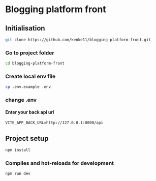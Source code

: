 # Blogging platform front

## Initialisation

```bash
git clone https://github.com/kenke11/blogging-platform-front.git
```

### Go to project folder

```bash
cd blogging-platform-front
```

### Create local env file

```bash
cp .env.example .env
```

### change .env

#### Enter your back api url

```dotenv
VITE_APP_BACK_URL=http://127.0.0.1:8000/api
```

## Project setup

```bash
npm install
```

### Compiles and hot-reloads for development
```bash
npm run dev
```
